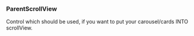 ### ParentScrollView

Control which should be used, if you want to put your carousel/cards INTO scrollView.
